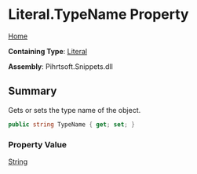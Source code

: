 # Literal\.TypeName Property

[Home](../../../../README.md)

**Containing Type**: [Literal](../README.md)

**Assembly**: Pihrtsoft\.Snippets\.dll

## Summary

Gets or sets the type name of the object\.

```csharp
public string TypeName { get; set; }
```

### Property Value

[String](https://docs.microsoft.com/en-us/dotnet/api/system.string)

